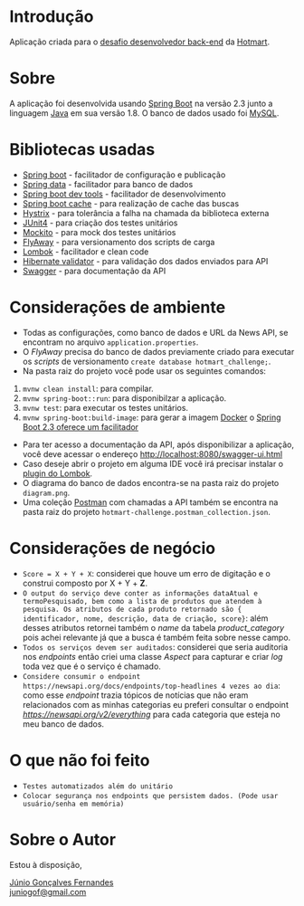 # Introdução
Aplicação criada para o [desafio desenvolvedor back-end](https://github.com/Hotmart-Org/hotmart-challenge/tree/master/back-end) da [Hotmart](http://www.hotmart.com).

# Sobre
A aplicação foi desenvolvida usando [Spring Boot](https://spring.io/projects/spring-boot) na versão 2.3 junto a linguagem [Java](https://java.com/) em sua versão 1.8. O banco de dados usado foi [MySQL](https://www.mysql.com/).

# Bibliotecas usadas
- [Spring boot](https://spring.io/projects/spring-boot) - facilitador de configuração e publicação
- [Spring data](https://spring.io/projects/spring-data) - facilitador para banco de dados
- [Spring boot dev tools](https://docs.spring.io/spring-boot/docs/1.5.16.RELEASE/reference/html/using-boot-devtools.html) - facilitador de desenvolvimento
- [Spring boot cache](https://docs.spring.io/spring-boot/docs/2.1.6.RELEASE/reference/html/boot-features-caching.html) - para realização de cache das buscas
- [Hystrix](https://spring.io/guides/gs/circuit-breaker/) - para tolerância a falha na chamada da biblioteca externa
- [JUnit4](https://junit.org/junit4/) - para criação dos testes unitários
- [Mockito](https://site.mockito.org/) - para mock dos testes unitários
- [FlyAway](https://flywaydb.org/) - para versionamento dos scripts de carga
- [Lombok](https://projectlombok.org/) - facilitador e clean code
- [Hibernate validator](https://hibernate.org/validator/documentation/getting-started/) - para validação dos dados enviados para API
- [Swagger](https://swagger.io/) - para documentação da API

# Considerações de ambiente
- Todas as configurações, como banco de dados e URL da News API, se encontram no arquivo `application.properties`.
- O *FlyAway* precisa do banco de dados previamente criado para executar os *scripts* de versionamento `create database hotmart_challenge;`. 
- Na pasta raiz do projeto você pode usar os seguintes comandos:  
1) `mvnw clean install`: para compilar.  
2) `mvnw spring-boot::run`: para disponibilzar a aplicação.  
3) `mvnw test`: para executar os testes unitários.  
4) `mvnw spring-boot:build-image`: para gerar a imagem [Docker](https://www.docker.com/) o [Spring Boot 2.3 oferece um facilitador](https://spring.io/guides/gs/spring-boot-docker/)  
- Para ter acesso a documentação da API, após disponibilizar a aplicação, você deve acessar o endereço [http://localhost:8080/swagger-ui.html](http://localhost:8080/swagger-ui.html)
- Caso deseje abrir o projeto em alguma IDE você irá precisar instalar o [plugin do Lombok](https://projectlombok.org/setup/eclipse).
- O diagrama do banco de dados encontra-se na pasta raiz do projeto `diagram.png`.
- Uma coleção [Postman](https://www.postman.com/) com chamadas a API também se encontra na pasta raiz do projeto `hotmart-challenge.postman_collection.json`.

# Considerações de negócio
- `Score = X + Y + X`: considerei que houve um erro de digitação e o construi composto por X + Y + **Z**.
- `O output do serviço deve conter as informações dataAtual e termoPesquisado, bem como a lista de produtos que atendem à pesquisa. Os atributos de cada produto retornado são { identificador, nome, descrição, data de criação, score}`: além desses atributos retornei também o *name* da tabela *product_category* pois achei relevante já que a busca é também feita sobre nesse campo.
- `Todos os serviços devem ser auditados`: considerei que seria auditoria nos *endpoints* então criei uma classe *Aspect* para capturar e criar *log* toda vez que é o serviço é chamado.
- `Considere consumir o endpoint https://newsapi.org/docs/endpoints/top-headlines 4 vezes ao dia`: como esse *endpoint* trazia tópicos de notícias que não eram relacionados com as minhas categorias eu preferi consultar o endpoint *https://newsapi.org/v2/everything* para cada categoria que esteja no meu banco de dados.

# O que não foi feito
- `Testes automatizados além do unitário`
- `Colocar segurança nos endpoints que persistem dados. (Pode usar usuário/senha em memória)`

# Sobre o Autor
Estou à disposição,  

[Júnio Gonçalves Fernandes](https://www.linkedin.com/in/juniogof/)  
[juniogof@gmail.com](mailto:juniogof@gmail.com)